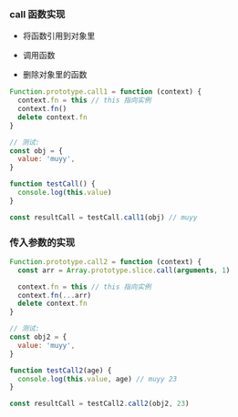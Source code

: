<!--
abbrlink: q1q3ra8u
-->

### call 函数实现

* 将函数引用到对象里

* 调用函数

* 删除对象里的函数

```js
Function.prototype.call1 = function (context) {
  context.fn = this // this 指向实例
  context.fn()
  delete context.fn
}

// 测试:
const obj = {
  value: 'muyy',
}

function testCall() {
  console.log(this.value)
}

const resultCall = testCall.call1(obj) // muyy
```

### 传入参数的实现

```js
Function.prototype.call2 = function (context) {
  const arr = Array.prototype.slice.call(arguments, 1)

  context.fn = this // this 指向实例
  context.fn(...arr)
  delete context.fn
}

// 测试:
const obj2 = {
  value: 'muyy',
}

function testCall2(age) {
  console.log(this.value, age) // muyy 23
}

const resultCall = testCall2.call2(obj2, 23)
```